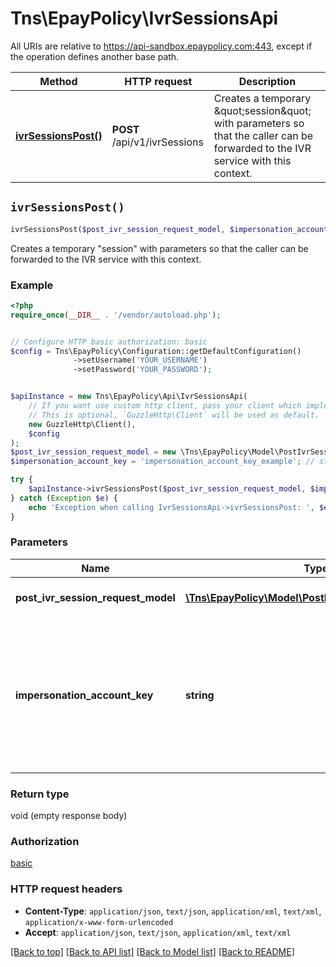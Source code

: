 # Tns\EpayPolicy\IvrSessionsApi

All URIs are relative to https://api-sandbox.epaypolicy.com:443, except if the operation defines another base path.

| Method | HTTP request | Description |
| ------------- | ------------- | ------------- |
| [**ivrSessionsPost()**](IvrSessionsApi.md#ivrSessionsPost) | **POST** /api/v1/ivrSessions | Creates a temporary \&quot;session\&quot; with parameters so that the caller can be forwarded to the IVR service with this context. |


## `ivrSessionsPost()`

```php
ivrSessionsPost($post_ivr_session_request_model, $impersonation_account_key)
```

Creates a temporary \"session\" with parameters so that the caller can be forwarded to the IVR service with this context.

### Example

```php
<?php
require_once(__DIR__ . '/vendor/autoload.php');


// Configure HTTP basic authorization: basic
$config = Tns\EpayPolicy\Configuration::getDefaultConfiguration()
              ->setUsername('YOUR_USERNAME')
              ->setPassword('YOUR_PASSWORD');


$apiInstance = new Tns\EpayPolicy\Api\IvrSessionsApi(
    // If you want use custom http client, pass your client which implements `GuzzleHttp\ClientInterface`.
    // This is optional, `GuzzleHttp\Client` will be used as default.
    new GuzzleHttp\Client(),
    $config
);
$post_ivr_session_request_model = new \Tns\EpayPolicy\Model\PostIvrSessionRequestModel(); // \Tns\EpayPolicy\Model\PostIvrSessionRequestModel | Contains the parameters for the \"session\".
$impersonation_account_key = 'impersonation_account_key_example'; // string | The key that allows impersonation of another account for which the token is being created. Only specify a value if the account being impersonated is different from the account that is submitting this request.

try {
    $apiInstance->ivrSessionsPost($post_ivr_session_request_model, $impersonation_account_key);
} catch (Exception $e) {
    echo 'Exception when calling IvrSessionsApi->ivrSessionsPost: ', $e->getMessage(), PHP_EOL;
}
```

### Parameters

| Name | Type | Description  | Notes |
| ------------- | ------------- | ------------- | ------------- |
| **post_ivr_session_request_model** | [**\Tns\EpayPolicy\Model\PostIvrSessionRequestModel**](../Model/PostIvrSessionRequestModel.md)| Contains the parameters for the \&quot;session\&quot;. | |
| **impersonation_account_key** | **string**| The key that allows impersonation of another account for which the token is being created. Only specify a value if the account being impersonated is different from the account that is submitting this request. | [optional] |

### Return type

void (empty response body)

### Authorization

[basic](../../README.md#basic)

### HTTP request headers

- **Content-Type**: `application/json`, `text/json`, `application/xml`, `text/xml`, `application/x-www-form-urlencoded`
- **Accept**: `application/json`, `text/json`, `application/xml`, `text/xml`

[[Back to top]](#) [[Back to API list]](../../README.md#endpoints)
[[Back to Model list]](../../README.md#models)
[[Back to README]](../../README.md)
